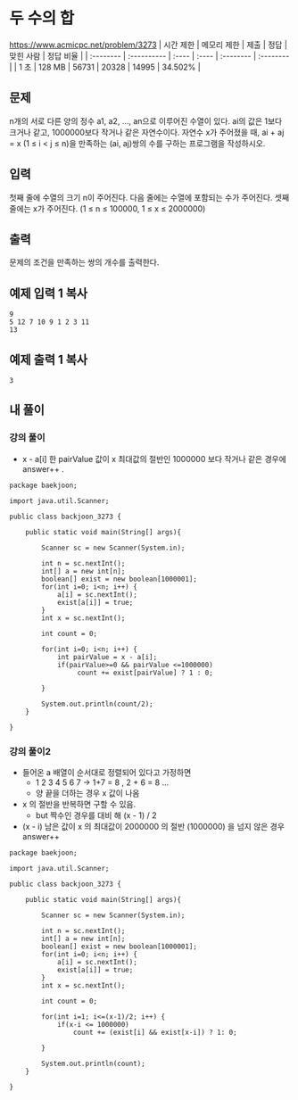 # 두 수의 합 
https://www.acmicpc.net/problem/3273
| 시간 제한 | 메모리 제한 | 제출  | 정답  | 맞힌 사람 | 정답 비율 |
| :-------- | :---------- | :---- | :---- | :-------- | :-------- |
| 1 초      | 128 MB      | 56731 | 20328 | 14995     | 34.502%   |

## 문제

n개의 서로 다른 양의 정수 a1, a2, ..., an으로 이루어진 수열이 있다. ai의 값은 1보다 크거나 같고, 1000000보다 작거나 같은 자연수이다. 자연수 x가 주어졌을 때, ai + aj = x (1 ≤ i < j ≤ n)을 만족하는 (ai, aj)쌍의 수를 구하는 프로그램을 작성하시오.

## 입력

첫째 줄에 수열의 크기 n이 주어진다. 다음 줄에는 수열에 포함되는 수가 주어진다. 셋째 줄에는 x가 주어진다. (1 ≤ n ≤ 100000, 1 ≤ x ≤ 2000000)

## 출력

문제의 조건을 만족하는 쌍의 개수를 출력한다.

## 예제 입력 1 복사

```
9
5 12 7 10 9 1 2 3 11
13
```

## 예제 출력 1 복사

```
3
```



## 내 풀이

### 강의 풀이

* x - a[i] 한 pairValue 값이 x 최대값의 절반인 1000000 보다 작거나 같은 경우에 answer++ .

```
package baekjoon;

import java.util.Scanner;

public class backjoon_3273 {

	public static void main(String[] args){
		
		Scanner sc = new Scanner(System.in);
		
		int n = sc.nextInt();
		int[] a = new int[n];
		boolean[] exist = new boolean[1000001];
		for(int i=0; i<n; i++) {
			a[i] = sc.nextInt();
			exist[a[i]] = true;
		}
		int x = sc.nextInt();
		
		int count = 0;
		
		for(int i=0; i<n; i++) {
			int pairValue = x - a[i];
			if(pairValue>=0 && pairValue <=1000000)
				 count += exist[pairValue] ? 1 : 0;
			
		}
		
		System.out.println(count/2);
	}

}

```



### 강의 풀이2

* 들어온 a 배열이 순서대로 정렬되어 있다고 가정하면 
  * 1 2 3 4 5 6 7 -> 1+7 = 8 , 2 + 6 = 8 ...
  * 양 끝을 더하는 경우 x 값이 나옴
* x 의 절반을 반복하면 구할 수 있음.
  * but 짝수인 경우를 대비 해 (x - 1) / 2 
* (x - i) 남은 값이 x 의 최대값이 2000000 의 절반 (1000000) 을 넘지 않은 경우 answer++

```
package baekjoon;

import java.util.Scanner;

public class backjoon_3273 {

	public static void main(String[] args){
		
		Scanner sc = new Scanner(System.in);
		
		int n = sc.nextInt();
		int[] a = new int[n];
		boolean[] exist = new boolean[1000001];
		for(int i=0; i<n; i++) {
			a[i] = sc.nextInt();
			exist[a[i]] = true;
		}
		int x = sc.nextInt();
		
		int count = 0;
		
		for(int i=1; i<=(x-1)/2; i++) {
			if(x-i <= 1000000)
				count += (exist[i] && exist[x-i]) ? 1: 0;
			
		}
		
		System.out.println(count);
	}

}
```

